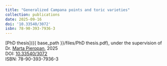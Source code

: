 ```yaml
---
title: "Generalized Campana points and toric varieties"
collection: publications
date: 2025-09-16
doi: '10.33540/3072'
isbn: 78-90-393-7936-3
---
```

[PhD thesis]({{ base_path }}/files/PhD thesis.pdf), under the supervision of Dr. [Marta Pieropan](https://webspace.science.uu.nl/~piero001/), 2025 <br />
DOI: [10.33540/3072](https://doi.org/10.33540/3072) <br />
ISBN: 78-90-393-7936-3
